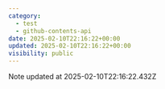 ```yaml
---
category:
  - test
  - github-contents-api
date: 2025-02-10T22:16:22+00:00
updated: 2025-02-10T22:16:22+00:00
visibility: public
---
```


Note updated at 2025-02-10T22:16:22.432Z